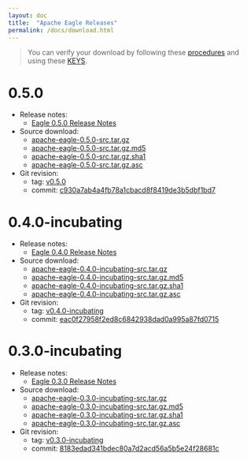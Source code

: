 ```yaml
---
layout: doc
title:  "Apache Eagle Releases" 
permalink: /docs/download.html
---
```


> You can verify your download by following these [procedures](https://www.apache.org/info/verification.html) and using these [KEYS](https://dist.apache.org/repos/dist/release/eagle/KEYS).

# 0.5.0
* Release notes:
	* [Eagle 0.5.0 Release Notes](https://git-wip-us.apache.org/repos/asf?p=eagle.git;a=blob_plain;f=CHANGELOG.txt;hb=refs/tags/v0.5.0)
* Source download:
	* [apache-eagle-0.5.0-src.tar.gz](http://www.apache.org/dyn/closer.cgi?path=/incubator/eagle/apache-eagle-0.5.0-incubating)
	* [apache-eagle-0.5.0-src.tar.gz.md5](https://dist.apache.org/repos/dist/release/eagle/apache-eagle-0.5.0/apache-eagle-0.5.0-src.tar.gz.md5)
	* [apache-eagle-0.5.0-src.tar.gz.sha1](https://dist.apache.org/repos/dist/release/eagle/apache-eagle-0.5.0/apache-eagle-0.5.0-src.tar.gz.sha1)
	* [apache-eagle-0.5.0-src.tar.gz.asc](https://dist.apache.org/repos/dist/release/eagle/apache-eagle-0.5.0/apache-eagle-0.5.0-src.tar.gz.asc)
* Git revision: 
	* tag: [v0.5.0](https://git-wip-us.apache.org/repos/asf?p=eagle.git;a=commit;h=refs/tags/v0.5.0)
	* commit: [c930a7ab4a4fb78a1cbacd8f8419de3b5dbf1bd7](https://git-wip-us.apache.org/repos/asf?p=eagle.git;a=commit;h=c930a7ab4a4fb78a1cbacd8f8419de3b5dbf1bd7)

# 0.4.0-incubating
* Release notes: 
	* [Eagle 0.4.0 Release Notes](https://git-wip-us.apache.org/repos/asf?p=eagle.git;a=blob_plain;f=CHANGELOG.txt;hb=refs/tags/v0.4.0-incubating)
* Source download: 
	* [apache-eagle-0.4.0-incubating-src.tar.gz](http://www.apache.org/dyn/closer.cgi?path=/incubator/eagle/apache-eagle-0.4.0-incubating)
	* [apache-eagle-0.4.0-incubating-src.tar.gz.md5](https://dist.apache.org/repos/dist/release/eagle/apache-eagle-0.4.0-incubating/apache-eagle-0.4.0-incubating-src.tar.gz.md5)
	* [apache-eagle-0.4.0-incubating-src.tar.gz.sha1](https://dist.apache.org/repos/dist/release/eagle/apache-eagle-0.4.0-incubating/apache-eagle-0.4.0-incubating-src.tar.gz.sha1)
	* [apache-eagle-0.4.0-incubating-src.tar.gz.asc](https://dist.apache.org/repos/dist/release/eagle/apache-eagle-0.4.0-incubating/apache-eagle-0.4.0-incubating-src.tar.gz.asc)
* Git revision: 
	* tag: [v0.4.0-incubating](https://git-wip-us.apache.org/repos/asf?p=eagle.git;a=commit;h=refs/tags/v0.4.0-incubating)
	* commit: [eac0f27958f2ed8c6842938dad0a995a87fd0715](https://git-wip-us.apache.org/repos/asf?p=eagle.git;a=commit;h=eac0f27958f2ed8c6842938dad0a995a87fd0715)

# 0.3.0-incubating

* Release notes: 
	* [Eagle 0.3.0 Release Notes](https://git-wip-us.apache.org/repos/asf?p=eagle.git;a=blob_plain;f=CHANGELOG.txt;hb=refs/heads/branch-0.3)
* Source download: 
	* [apache-eagle-0.3.0-incubating-src.tar.gz](http://www.apache.org/dyn/closer.cgi?path=/incubator/eagle/apache-eagle-0.3.0-incubating)
	* [apache-eagle-0.3.0-incubating-src.tar.gz.md5](https://dist.apache.org/repos/dist/release/eagle/apache-eagle-0.3.0-incubating/apache-eagle-0.3.0-incubating-src.tar.gz.md5)
	* [apache-eagle-0.3.0-incubating-src.tar.gz.sha1](https://dist.apache.org/repos/dist/release/eagle/apache-eagle-0.3.0-incubating/apache-eagle-0.3.0-incubating-src.tar.gz.sha1)
	* [apache-eagle-0.3.0-incubating-src.tar.gz.asc](https://dist.apache.org/repos/dist/release/eagle/apache-eagle-0.3.0-incubating/apache-eagle-0.3.0-incubating-src.tar.gz.asc)
* Git revision: 
	* tag: [v0.3.0-incubating](https://git-wip-us.apache.org/repos/asf?p=eagle.git;a=commit;h=refs/tags/v0.3.0-incubating)
	* commit: [8183edad341bdec80a7d2acd56a5b5e24f28681c](https://git-wip-us.apache.org/repos/asf?p=eagle.git;a=commit;h=8183edad341bdec80a7d2acd56a5b5e24f28681c)
